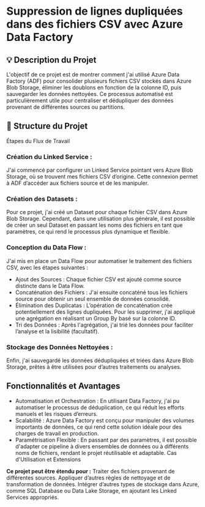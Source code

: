# Suppression de lignes dupliquées dans des fichiers CSV avec Azure Data Factory

## 💡 Description du Projet
L'objectif de ce projet est de montrer comment j'ai utilisé Azure Data Factory (ADF) pour consolider plusieurs fichiers CSV stockés dans Azure Blob Storage, éliminer les doublons en fonction de la colonne ID, puis sauvegarder les données nettoyées. Ce processus automatisé est particulièrement utile pour centraliser et dédupliquer des données provenant de différentes sources ou partitions.

## 👣 Structure du Projet
Étapes du Flux de Travail
### Création du Linked Service :
J'ai commencé par configurer un Linked Service pointant vers Azure Blob Storage, où se trouvent mes fichiers CSV d’origine. Cette connexion permet à ADF d’accéder aux fichiers source et de les manipuler.

### Création des Datasets :
Pour ce projet, j'ai créé un Dataset pour chaque fichier CSV dans Azure Blob Storage. Cependant, dans une utilisation plus générale, il est possible de créer un seul Dataset en passant les noms des fichiers en tant que paramètres, ce qui rend le processus plus dynamique et flexible.

### Conception du Data Flow :
J'ai mis en place un Data Flow pour automatiser le traitement des fichiers CSV, avec les étapes suivantes :
- Ajout des Sources : 
Chaque fichier CSV est ajouté comme source distincte dans le Data Flow.
- Concaténation des Fichiers : 
J'ai ensuite concaténé tous les fichiers source pour obtenir un seul ensemble de données consolidé.
- Élimination des Duplicatas : 
L’opération de concaténation crée potentiellement des lignes dupliquées. Pour les supprimer, j'ai appliqué une agrégation en réalisant un Group By basé sur la colonne ID.
- Tri des Données : 
Après l'agrégation, j'ai trié les données pour faciliter l’analyse et la lisibilité (facultatif).

### Stockage des Données Nettoyées :
Enfin, j'ai sauvegardé les données dédupliquées et triées dans Azure Blob Storage, prêtes à être utilisées pour d’autres traitements ou analyses.

## Fonctionnalités et Avantages
- Automatisation et Orchestration : 
En utilisant Data Factory, j'ai pu automatiser le processus de déduplication, ce qui réduit les efforts manuels et les risques d’erreurs.
- Scalabilité :
Azure Data Factory est conçu pour manipuler des volumes importants de données, ce qui rend cette solution idéale pour des charges de travail en production.
- Paramétrisation Flexible :
En passant par des paramètres, il est possible d'adapter ce pipeline à divers ensembles de données ou à différents noms de fichiers, rendant le projet réutilisable et adaptable.
Cas d'Utilisation et Extensions

**Ce projet peut être étendu pour :**
Traiter des fichiers provenant de différentes sources.
Appliquer d’autres règles de nettoyage et de transformation de données.
Intégrer d’autres types de stockage dans Azure, comme SQL Database ou Data Lake Storage, en ajoutant les Linked Services appropriés.
